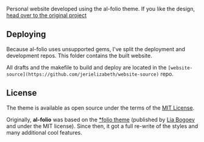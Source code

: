 Personal website developed using the al-folio theme. If you like the design, [head over to the original project](https://github.com/alshedivat/al-folio)


## Deploying

Because al-folio uses unsupported gems, I've split the deployment and development repos. This folder contains the built website. 

All drafts and the makefile to build and deploy are located in the `[website-source](https://github.com/jerielizabeth/website-source)` repo. 


## License

The theme is available as open source under the terms of the [MIT License](https://opensource.org/licenses/MIT).

Originally, **al-folio** was based on the [\*folio theme](https://github.com/bogoli/-folio) (published by [Lia Bogoev](http://liabogoev.com) and under the MIT license).
Since then, it got a full re-write of the styles and many additional cool features.

